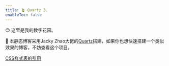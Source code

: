 ```yaml
---
title: 🪴 Quartz 3.
enableToc: false
---
```


😉 这里是我的数字花园。

📃 本静态博客采用Jacky Zhao大佬的[Quartz](https://github.com/jackyzha0/quartz)搭建，如果你也想快速搭建一个类似效果的博客，不妨查看这个项目。


[CSS样式表的引用](notes/CSS样式表的引用.md)